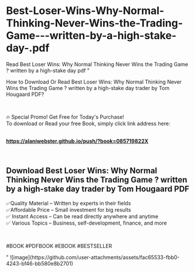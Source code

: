 # Best-Loser-Wins-Why-Normal-Thinking-Never-Wins-the-Trading-Game---written-by-a-high-stake-day-.pdf
Read Best Loser Wins: Why Normal Thinking Never Wins the Trading Game ? written by a high-stake day  pdf
"<p>How to Download Or Read Best Loser Wins: Why Normal Thinking Never Wins the Trading Game ? written by a high-stake day trader by Tom Hougaard PDF?</p>
<p>&nbsp;</p>
<p>&#128293;  Special Promo! Get Free for Today's Purchase!<br />To download or Read your free Book, simply click link address here:&nbsp;<br />&nbsp;</p>
<p><a href=""https://alaniwebster.github.io/push/?book=085719822X""><strong>https://alaniwebster.github.io/push/?book=085719822X</strong></a></p>
<p>&nbsp;</p>
<h2>Download Best Loser Wins: Why Normal Thinking Never Wins the Trading Game ? written by a high-stake day trader by Tom Hougaard PDF</h2>
<p>&#x2705;Quality Material &ndash; Written by experts in their fields<br />&#x2705;Affordable Price &ndash; Small investment for big results<br />&#x2705; Instant Access &ndash; Can be read directly anywhere and anytime<br />&#x2705; Various Topics &ndash; Business, self-development, finance, and more</p>
<p>&nbsp;</p>
<p>#BOOK #PDFBOOK #EBOOK #BESTSELLER</p>
"
![image](https://github.com/user-attachments/assets/fac65533-fbb0-4243-bf46-bb580e8b2701)
